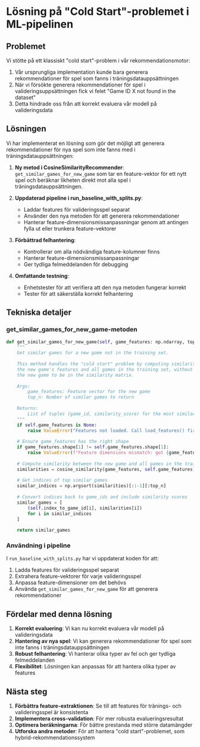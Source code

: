 # Lösning på "Cold Start"-problemet i ML-pipelinen

## Problemet

Vi stötte på ett klassiskt "cold start"-problem i vår rekommendationsmotor:

1. Vår ursprungliga implementation kunde bara generera rekommendationer för spel som fanns i träningsdatauppsättningen
2. När vi försökte generera rekommendationer för spel i valideringsuppsättningen fick vi felet "Game ID X not found in the dataset"
3. Detta hindrade oss från att korrekt evaluera vår modell på valideringsdata

## Lösningen

Vi har implementerat en lösning som gör det möjligt att generera rekommendationer för nya spel som inte fanns med i träningsdatauppsättningen:

1. **Ny metod i CosineSimilarityRecommender**: `get_similar_games_for_new_game` som tar en feature-vektor för ett nytt spel och beräknar likheten direkt mot alla spel i träningsdatauppsättningen.

2. **Uppdaterad pipeline i run_baseline_with_splits.py**:
   - Laddar features för valideringsspel separat
   - Använder den nya metoden för att generera rekommendationer
   - Hanterar feature-dimensionsmissanpassningar genom att antingen fylla ut eller trunkera feature-vektorer

3. **Förbättrad felhantering**:
   - Kontrollerar om alla nödvändiga feature-kolumner finns
   - Hanterar feature-dimensionsmissanpassningar
   - Ger tydliga felmeddelanden för debugging

4. **Omfattande testning**:
   - Enhetstester för att verifiera att den nya metoden fungerar korrekt
   - Tester för att säkerställa korrekt felhantering

## Tekniska detaljer

### get_similar_games_for_new_game-metoden

```python
def get_similar_games_for_new_game(self, game_features: np.ndarray, top_n: int = 10) -> List[Tuple[str, float]]:
    """
    Get similar games for a new game not in the training set.
    
    This method handles the "cold start" problem by computing similarity between
    the new game's features and all games in the training set, without requiring
    the new game to be in the similarity matrix.
    
    Args:
        game_features: Feature vector for the new game
        top_n: Number of similar games to return
        
    Returns:
        List of tuples (game_id, similarity_score) for the most similar games
    """
    if self.game_features is None:
        raise ValueError("Features not loaded. Call load_features() first.")
    
    # Ensure game_features has the right shape
    if game_features.shape[1] != self.game_features.shape[1]:
        raise ValueError(f"Feature dimensions mismatch: got {game_features.shape[1]}, expected {self.game_features.shape[1]}")
    
    # Compute similarity between the new game and all games in the training set
    similarities = cosine_similarity(game_features, self.game_features)[0]
    
    # Get indices of top similar games
    similar_indices = np.argsort(similarities)[::-1][:top_n]
    
    # Convert indices back to game_ids and include similarity scores
    similar_games = [
        (self.index_to_game_id[i], similarities[i])
        for i in similar_indices
    ]
    
    return similar_games
```

### Användning i pipeline

I `run_baseline_with_splits.py` har vi uppdaterat koden för att:

1. Ladda features för valideringsspel separat
2. Extrahera feature-vektorer för varje valideringsspel
3. Anpassa feature-dimensioner om det behövs
4. Använda `get_similar_games_for_new_game` för att generera rekommendationer

## Fördelar med denna lösning

1. **Korrekt evaluering**: Vi kan nu korrekt evaluera vår modell på valideringsdata
2. **Hantering av nya spel**: Vi kan generera rekommendationer för spel som inte fanns i träningsdatauppsättningen
3. **Robust felhantering**: Vi hanterar olika typer av fel och ger tydliga felmeddelanden
4. **Flexibilitet**: Lösningen kan anpassas för att hantera olika typer av features

## Nästa steg

1. **Förbättra feature-extraktionen**: Se till att features för tränings- och valideringsspel är konsistenta
2. **Implementera cross-validation**: För mer robusta evalueringsresultat
3. **Optimera beräkningarna**: För bättre prestanda med större datamängder
4. **Utforska andra metoder**: För att hantera "cold start"-problemet, som hybrid-rekommendationssystem
